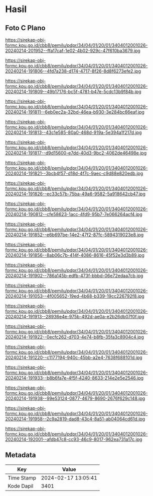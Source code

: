 # Hasil

## Foto C Plano

https://sirekap-obj-formc.kpu.go.id/cbb8/pemilu/pdpr/34/04/01/20/01/3404012001026-20240214-201952--ffa17caf-1e02-4b02-929c-47f610ba3679.jpg

https://sirekap-obj-formc.kpu.go.id/cbb8/pemilu/pdpr/34/04/01/20/01/3404012001026-20240214-191806--4fd7a238-d174-4717-8f26-8d8f6273efe2.jpg

https://sirekap-obj-formc.kpu.go.id/cbb8/pemilu/pdpr/34/04/01/20/01/3404012001026-20240214-191809--49b17176-bc5f-4781-b47e-5cdc13b9f84b.jpg

https://sirekap-obj-formc.kpu.go.id/cbb8/pemilu/pdpr/34/04/01/20/01/3404012001026-20240214-191811--6eb0ec2a-32bd-46ea-b930-3e284bc66eaf.jpg

https://sirekap-obj-formc.kpu.go.id/cbb8/pemilu/pdpr/34/04/01/20/01/3404012001026-20240214-191813--43c1e585-80a0-468d-919a-5e394a1f217d.jpg

https://sirekap-obj-formc.kpu.go.id/cbb8/pemilu/pdpr/34/04/01/20/01/3404012001026-20240214-191817--d9d15600-e7dd-40d3-9bc2-4062de46498e.jpg

https://sirekap-obj-formc.kpu.go.id/cbb8/pemilu/pdpr/34/04/01/20/01/3404012001026-20240214-191821--3bcb4f57-d18d-4f7c-9aec-c9d88e820edb.jpg

https://sirekap-obj-formc.kpu.go.id/cbb8/pemilu/pdpr/34/04/01/20/01/3404012001026-20240214-191826--ec33c57b-75ba-49a6-9582-5a918642cb47.jpg

https://sirekap-obj-formc.kpu.go.id/cbb8/pemilu/pdpr/34/04/01/20/01/3404012001026-20240214-190812--cfe58623-1acc-4fd9-95b7-7e066264acf4.jpg

https://sirekap-obj-formc.kpu.go.id/cbb8/pemilu/pdpr/34/04/01/20/01/3404012001026-20240214-191852--e6b697be-14e2-47f2-87fc-5894319023e8.jpg

https://sirekap-obj-formc.kpu.go.id/cbb8/pemilu/pdpr/34/04/01/20/01/3404012001026-20240214-191856--8ab06c7b-414f-4086-8616-45f52e3d3b89.jpg

https://sirekap-obj-formc.kpu.go.id/cbb8/pemilu/pdpr/34/04/01/20/01/3404012001026-20240214-191902--786a145b-edfb-473f-bbbd-06e72edaa7cb.jpg

https://sirekap-obj-formc.kpu.go.id/cbb8/pemilu/pdpr/34/04/01/20/01/3404012001026-20240214-191053--4f005652-19ed-4b68-b339-19cc226792f8.jpg

https://sirekap-obj-formc.kpu.go.id/cbb8/pemilu/pdpr/34/04/01/20/01/3404012001026-20240214-191913--28936e4e-975b-492d-ae0a-e2b26db07f0f.jpg

https://sirekap-obj-formc.kpu.go.id/cbb8/pemilu/pdpr/34/04/01/20/01/3404012001026-20240214-191922--0ecfc262-d703-4e74-b8fb-35fa3c8904c4.jpg

https://sirekap-obj-formc.kpu.go.id/cbb8/pemilu/pdpr/34/04/01/20/01/3404012001026-20240214-191220--c1177194-940c-45bb-a2e4-7638f688101d.jpg

https://sirekap-obj-formc.kpu.go.id/cbb8/pemilu/pdpr/34/04/01/20/01/3404012001026-20240214-191933--b8b6fa7e-4f5f-4240-8633-214e2e5e2546.jpg

https://sirekap-obj-formc.kpu.go.id/cbb8/pemilu/pdpr/34/04/01/20/01/3404012001026-20240214-191938--99e53124-0877-4679-8690-2676f629c148.jpg

https://sirekap-obj-formc.kpu.go.id/cbb8/pemilu/pdpr/34/04/01/20/01/3404012001026-20240214-191958--2c9a2819-dad8-43c4-8a51-ab04064cd61d.jpg

https://sirekap-obj-formc.kpu.go.id/cbb8/pemilu/pdpr/34/04/01/20/01/3404012001026-20240214-192001--afdb47c8-cc93-46c9-8017-962ea731a17c.jpg


## Metadata

| Key        | Value               |
| ---------- | ------------------- |
| Time Stamp | 2024-02-17 13:05:41 |
| Kode Dapil | 3401                |



